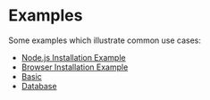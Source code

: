 # Examples

Some examples which illustrate common use cases:

- [Node.js Installation Example](node.md)
- [Browser Installation Example](browser.md)
- [Basic](basic.md)
- [Database](database.md)